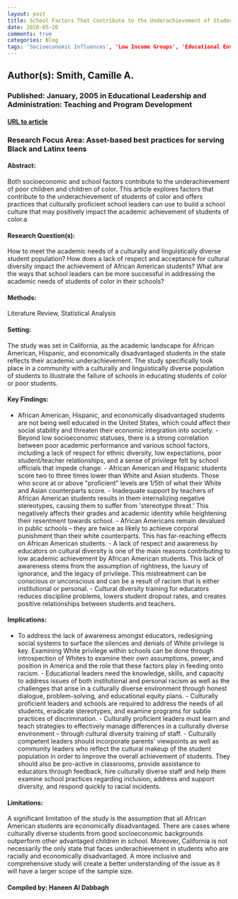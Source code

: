 ```yaml
---
layout: post
title: School Factors That Contribute to the Underachievement of Students of Color and What Culturally Competent School Leaders Can Do
date: 2020-05-26
comments: true
categories: Blog
tags: 'Socioeconomic Influences', 'Low Income Groups', 'Educational Environment', 'Underachievement', 'Academic Achievement', 'Minority Group Children', 'Cultural Pluralism', 'Leadership Responsibility', 'Culturally Relevant Education', 'Racial Differences', 'African American Students', 'White Students', 'Hispanic American Students', 'Asian American Students', 'Racial Bias', 'Teacher Expectations of Students'
---
```


## Author(s): Smith, Camille A.

### Published: January, 2005 in Educational Leadership and Administration: Teaching and Program Development

#### [URL to article](https://files.eric.ed.gov/fulltext/EJ795072.pdf)

### Research Focus Area: Asset-based best practices for serving Black and Latinx teens

#### Abstract:
Both socioeconomic and school factors contribute to the underachievement of poor children and children of color. This article explores factors that contribute to the underachievement of students of color and offers practices that culturally proficient school leaders can use to build a school culture that may positively impact the academic achievement of students of color.a


#### Research Question(s):
How to meet the academic needs of a culturally and linguistically diverse student population? How does a lack of respect and acceptance for cultural diversity impact the achievement of African American students? What are the ways that school leaders can be more successful in addressing the academic needs of students of color in their schools?


#### Methods:
Literature Review, Statistical Analysis


#### Setting:
The study was set in California, as the academic landscape for African American, Hispanic, and economically disadvantaged students in the state reflects their academic underachievement. The study specifically took place in a community with a culturally and linguistically diverse population of students to illustrate the failure of schools in educating students of color or poor students. 


#### Key Findings:
- African American, Hispanic, and economically disadvantaged students are not being well educated in the United States, which could affect their social stability and threaten their economic integration into society.  - Beyond low socioeconomic statuses, there is a strong correlation between poor academic performance and various school factors, including a lack of respect for ethnic diversity, low expectations, poor student/teacher relationships, and a sense of privilege felt by school officials that impede change. - African American and Hispanic students score two to three times lower than White and Asian students. Those who score at or above "proficient" levels are 1/5th of what their White and Asian counterparts score.  - Inadequate support by teachers of African American students results in them internalizing negative stereotypes, causing them to suffer from 'stereotype threat.' This negatively affects their grades and academic identity while heightening their resentment towards school. - African Americans remain devalued in public schools – they are twice as likely to achieve corporal punishment than their white counterparts. This has far-reaching effects on African American students. - A lack of respect and awareness by educators on cultural diversity is one of the main reasons contributing to low academic achievement by African American students. This lack of awareness stems from the assumption of rightness, the luxury of ignorance, and the legacy of privilege. This mistreatment can be conscious or unconscious and can be a result of racism that is either institutional or personal.  - Cultural diversity training for educators reduces discipline problems, lowers student dropout rates, and creates positive relationships between students and teachers. 


#### Implications:
- To address the lack of awareness amongst educators, redesigning social systems to surface the silences and denials of White privilege is key. Examining White privilege within schools can be done through introspection of Whites to examine their own assumptions, power, and position in America and the role that these factors play in feeding onto racism.  - Educational leaders need the knowledge, skills, and capacity to address issues of both institutional and personal racism as well as the challenges that arise in a culturally diverse environment through honest dialogue, problem-solving, and educational equity plans. - Culturally proficient leaders and schools are required to address the needs of all students, eradicate stereotypes, and examine programs for subtle practices of discrimination.  - Culturally proficient leaders must learn and teach strategies to effectively manage differences in a culturally diverse environment – through cultural diversity training of staff. - Culturally competent leaders should incorporate parents' viewpoints as well as community leaders who reflect the cultural makeup of the student population in order to improve the overall achievement of students. They should also be pro-active in classrooms, provide assistance to educators through feedback, hire culturally diverse staff and help them examine school practices regarding inclusion, address and support diversity, and respond quickly to racial incidents.


#### Limitations:
A significant limitation of the study is the assumption that all African American students are economically disadvantaged. There are cases where culturally diverse students from good socioeconomic backgrounds outperform other advantaged children in school. Moreover, California is not necessarily the only state that faces underachievement in students who are racially and economically disadvantaged. A more inclusive and comprehensive study will create a better understanding of the issue as it will have a larger scope of the sample size. 


#### Compiled by: Haneen Al Dabbagh

